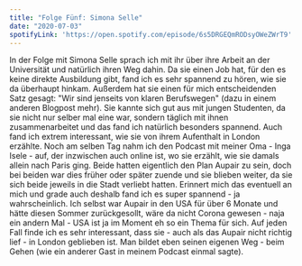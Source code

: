 ```yaml
---
title: "Folge Fünf: Simona Selle"
date: "2020-07-03"
spotifyLink: 'https://open.spotify.com/episode/6s5DRGEQmRODsyOWeZWrT9'
---
```

In der Folge mit Simona Selle sprach ich mit ihr über ihre Arbeit an der Universität und natürlich ihren Weg dahin. Da sie einen Job hat, für den es keine direkte Ausbildung gibt, fand ich es sehr spannend zu hören, wie sie da überhaupt hinkam.
Außerdem hat sie einen für mich entscheidenden Satz gesagt: "Wir sind jenseits von klaren Berufswegen" (dazu in einem anderen Blogpost mehr). Sie kannte sich gut aus mit jungen Studenten, da sie nicht nur selber mal eine war, sondern täglich mit ihnen zusammenarbeitet und das fand ich natürlich besonders spannend.
Auch fand ich extrem interessant, wie sie von ihrem Aufenthalt in London erzählte. Noch am selben Tag nahm ich den Podcast mit meiner Oma - Inga Isele - auf, der inzwischen auch online ist, wo sie erzählt, wie sie damals allein nach Paris ging. Beide hatten eigentlich den Plan Aupair zu sein, doch bei beiden war dies früher oder später zuende und sie blieben weiter, da sie sich beide jeweils in die Stadt verliebt hatten.
Erinnert mich das eventuell an mich und grade auch deshalb fand ich es super spannend - ja wahrscheinlich. Ich selbst war Aupair in den USA für über 6 Monate und hätte diesen Sommer zurückgesollt, wäre da nicht Corona gewesen - naja ein andern Mal - USA ist ja im Moment eh so ein Thema für sich.
Auf jeden Fall finde ich es sehr interessant, dass sie - auch als das Aupair nicht richtig lief - in London geblieben ist. Man bildet eben seinen eigenen Weg - beim Gehen (wie ein anderer Gast in meinem Podcast einmal sagte). 
